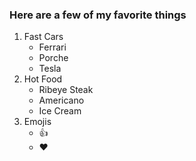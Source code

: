 ### Here are a few of my favorite things ###
1. Fast Cars
    * Ferrari
    * Porche
    * Tesla
1. Hot Food
    * Ribeye Steak
    * Americano
    * Ice Cream
1. Emojis
    * :+1:
    * :heart:
    
